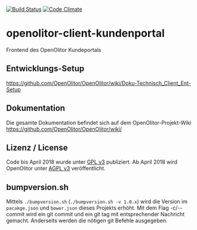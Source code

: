 
[![Build Status](https://travis-ci.org/OpenOlitor/openolitor-client-kundenportal.svg?branch=prod)](https://travis-ci.org/OpenOlitor/openolitor-client-kundenportal)
[![Code Climate](https://codeclimate.com/github/OpenOlitor/openolitor-client-kundenportal/badges/gpa.svg)](https://codeclimate.com/github/OpenOlitor/openolitor-client-kundenportal)

# openolitor-client-kundenportal
Frontend des OpenOlitor Kundeportals

## Entwicklungs-Setup
https://github.com/OpenOlitor/OpenOlitor/wiki/Doku-Technisch_Client_Ent-Setup

## Dokumentation
Die gesamte Dokumentation befindet sich auf dem OpenOlitor-Projekt-Wiki
https://github.com/OpenOlitor/OpenOlitor/wiki/

## Lizenz / License
Code bis April 2018 wurde unter [GPL v3](LICENSE_legacy) publiziert. Ab April 2018 wird OpenOlitor unter [AGPL v3](LICENSE) veröffentlicht.

## bumpversion.sh
Mittels `./bumpversion.sh` (`./bumpversion.sh -v 1.0.x`) wird die Version im `pacakge.json` und `bower.json` dieses Projekts erhöht.
Mit dem Flag -c/--commit wird ein git commit und ein git tag mit entsprechender Nachricht gemacht.
Anderseits werden die nötigen git Befehle ausgegeben.

